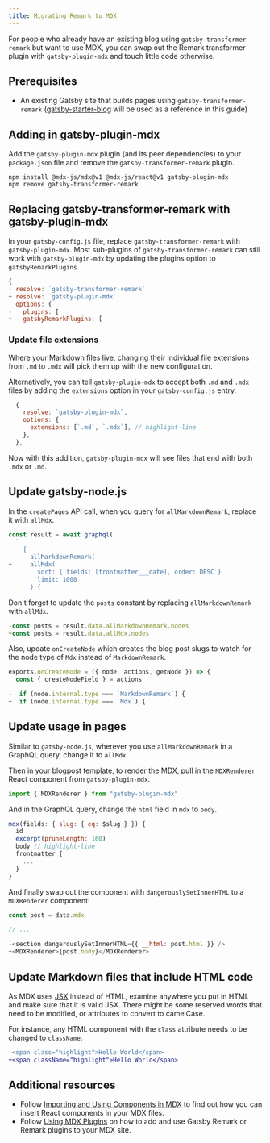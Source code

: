 ```yaml
---
title: Migrating Remark to MDX
---
```


For people who already have an existing blog using `gatsby-transformer-remark` but want to use MDX, you can swap out the Remark transformer plugin with `gatsby-plugin-mdx` and touch little code otherwise.

## Prerequisites

- An existing Gatsby site that builds pages using `gatsby-transformer-remark` ([gatsby-starter-blog](https://github.com/gatsbyjs/gatsby-starter-blog) will be used as a reference in this guide)

## Adding in gatsby-plugin-mdx

Add the `gatsby-plugin-mdx` plugin (and its peer dependencies) to your `package.json` file and remove the `gatsby-transformer-remark` plugin.

```shell
npm install @mdx-js/mdx@v1 @mdx-js/react@v1 gatsby-plugin-mdx
npm remove gatsby-transformer-remark
```

## Replacing gatsby-transformer-remark with gatsby-plugin-mdx

In your `gatsby-config.js` file, replace `gatsby-transformer-remark` with `gatsby-plugin-mdx`. Most sub-plugins of `gatsby-transformer-remark` can still work with `gatsby-plugin-mdx` by updating the plugins option to `gatsbyRemarkPlugins`.

```diff:title=gatsby-config.js
{
- resolve: `gatsby-transformer-remark`
+ resolve: `gatsby-plugin-mdx`
  options: {
-   plugins: [
+   gatsbyRemarkPlugins: [
```

### Update file extensions

Where your Markdown files live, changing their individual file extensions from `.md` to `.mdx` will pick them up with the new configuration.

Alternatively, you can tell `gatsby-plugin-mdx` to accept both `.md` and `.mdx` files by adding the `extensions` option in your `gatsby-config.js` entry.

```js:title=gatsby-config.js
  {
    resolve: `gatsby-plugin-mdx`,
    options: {
      extensions: [`.md`, `.mdx`], // highlight-line
    },
  },
```

Now with this addition, `gatsby-plugin-mdx` will see files that end with both `.mdx` or `.md`.

## Update gatsby-node.js

In the `createPages` API call, when you query for `allMarkdownRemark`, replace it with `allMdx`.

```diff:title=gatsby-node.js
const result = await graphql(
  `
    {
-     allMarkdownRemark(
+     allMdx(
        sort: { fields: [frontmatter___date], order: DESC }
        limit: 1000
      ) {
```

Don't forget to update the `posts` constant by replacing `allMarkdownRemark` with `allMdx`.

```diff:title=gatsby-node.js
-const posts = result.data.allMarkdownRemark.nodes
+const posts = result.data.allMdx.nodes
```

Also, update `onCreateNode` which creates the blog post slugs to watch for the node type of `Mdx` instead of `MarkdownRemark`.

```diff:title=gatsby-node.js
exports.onCreateNode = ({ node, actions, getNode }) => {
  const { createNodeField } = actions

-  if (node.internal.type === `MarkdownRemark`) {
+  if (node.internal.type === `Mdx`) {
```

## Update usage in pages

Similar to `gatsby-node.js`, wherever you use `allMarkdownRemark` in a GraphQL query, change it to `allMdx`.

Then in your blogpost template, to render the MDX, pull in the `MDXRenderer` React component from `gatsby-plugin-mdx`.

```jsx:title=src/templates/blog-post.js
import { MDXRenderer } from "gatsby-plugin-mdx"
```

And in the GraphQL query, change the `html` field in `mdx` to `body`.

```graphql:title=src/templates/blog-post.js
mdx(fields: { slug: { eq: $slug } }) {
  id
  excerpt(pruneLength: 160)
  body // highlight-line
  frontmatter {
    ...
  }
}
```

And finally swap out the component with `dangerouslySetInnerHTML` to a `MDXRenderer` component:

```diff:title=src/templates/blog-post.js
const post = data.mdx

// ...

-<section dangerouslySetInnerHTML={{ __html: post.html }} />
+<MDXRenderer>{post.body}</MDXRenderer>
```

## Update Markdown files that include HTML code

As MDX uses [JSX](/docs/glossary/jsx/) instead of HTML, examine anywhere you put in HTML and make sure that it is valid JSX. There might be some reserved words that need to be modified, or attributes to convert to camelCase.

For instance, any HTML component with the `class` attribute needs to be changed to `className`.

```diff
-<span class="highlight">Hello World</span>
+<span className="highlight">Hello World</span>
```

## Additional resources

- Follow [Importing and Using Components in MDX](/docs/mdx/importing-and-using-components/) to find out how you can insert React components in your MDX files.
- Follow [Using MDX Plugins](/docs/how-to/routing/mdx-plugins/) on how to add and use Gatsby Remark or Remark plugins to your MDX site.
